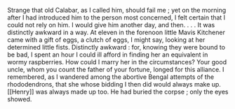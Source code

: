 Strange that old Calabar, as I called him, should fail me ; yet on the morning after I had introduced him to the person most concerned, I felt certain that I could not rely on him. I would give him another day, and then. . . . It was distinctly awkward in a way. At eleven in the forenoon little Mavis Kitchener came with a gift of eggs, a clutch of eggs, I might say, looking at her determined little fists. Distinctly awkward : for, knowing they were bound to be bad, I spent an hour I could ill afford in finding her an equivalent in wormy raspberries. How could I marry her in the circumstances? Your good uncle, whom you count the father of your fortune, longed for this alliance. I remembered, as I wandered among the abortive Bengal attempts of the rhododendrons, that she whose bidding I then did would always make up. [[Henry]] was always made up too. He had buried the corpse ; only the eyes showed. 